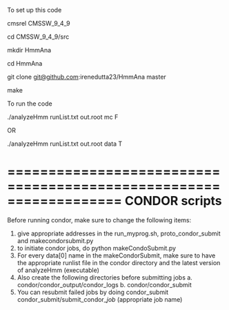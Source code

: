 To set up this code

cmsrel CMSSW_9_4_9

cd CMSSW_9_4_9/src

mkdir HmmAna

cd HmmAna

git clone git@github.com:irenedutta23/HmmAna master

make


To run the code

./analyzeHmm runList.txt out.root mc F

OR 

./analyzeHmm runList.txt out.root data T


==================================================================
CONDOR scripts
==================================================================

Before running condor, make sure to change the following items:
1. give appropriate addresses in the run_myprog.sh, proto_condor_submit and makecondorsubmit.py
2. to initiate condor jobs, do python makeCondoSubmit.py
3. For every data[0] name in the makeCondorSubmit, make sure to have the appropriate runlist file in the condor directory and the latest version of analyzeHmm (executable)
4. Also create the following directories before submitting jobs
  a. condor/condor_output/condor_logs
  b. condor/condor_submit
5. You can resubmit failed jobs by doing condor_submit condor_submit/submit_condor_*job* (appropriate job name)
